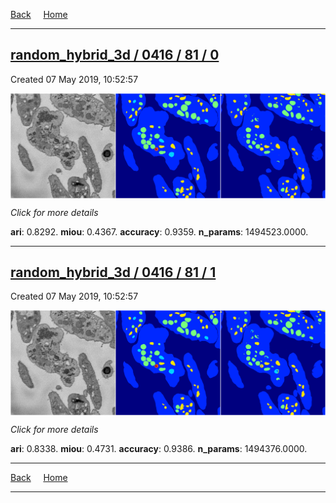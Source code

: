 
[Back](..)&nbsp;&nbsp;&nbsp;&nbsp;&nbsp;[Home](https://leapmanlab.github.io/snapshots)

---

<div class="summary"><a href="0"><h2>random_hybrid_3d / 0416 / 81 / 0</h2></a><p>Created 07 May 2019, 10:52:57
</p><a href="0"><img src="0/media/summary.png" align="center"></a><p>
<i>Click for more details</i>
</p></div>

**ari**: 0.8292. **miou**: 0.4367. **accuracy**: 0.9359. **n_params**: 1494523.0000. 

---

<div class="summary"><a href="1"><h2>random_hybrid_3d / 0416 / 81 / 1</h2></a><p>Created 07 May 2019, 10:52:57
</p><a href="1"><img src="1/media/summary.png" align="center"></a><p>
<i>Click for more details</i>
</p></div>

**ari**: 0.8338. **miou**: 0.4731. **accuracy**: 0.9386. **n_params**: 1494376.0000. 

---

[Back](..)&nbsp;&nbsp;&nbsp;&nbsp;&nbsp;[Home](https://leapmanlab.github.io/snapshots)

---
